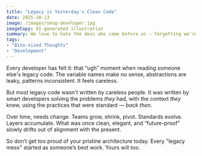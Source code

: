 ```yaml
---
title: "Legacy is Yesterday's Clean Code"
date: 2025-10-13
image: /images/smug-developer.jpg
imageCopy: AI-generated illustration
summary: We love to hate the devs who came before us — forgetting we're next in line.
tags:
- "Bite-sized Thoughts"
- "Development"
---
```


Every developer has felt it: that “ugh” moment when reading someone else's legacy code. The variable names make no sense, abstractions are leaky, patterns inconsistent. It feels careless.

But most legacy code wasn't written by careless people. It was written by smart developers solving the problems _they_ had, with the context _they_ knew, using the practices that were standard — _back then_.

Over time, needs change. Teams grow, shrink, pivot. Standards evolve. Layers accumulate. What was once clean, elegant, and “future-proof” slowly drifts out of alignment with the present.

So don’t get too proud of your pristine architecture today. Every "legacy mess" started as someone’s best work. Yours will too.
